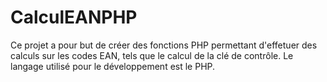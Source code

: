 # CalculEANPHP
Ce projet a pour but de créer des fonctions PHP permettant d'effetuer des calculs sur les codes EAN, tels que le calcul de la clé de contrôle.
Le langage utilisé pour le développement est le PHP.
